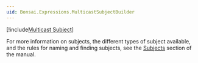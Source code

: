 ```yaml
---
uid: Bonsai.Expressions.MulticastSubjectBuilder
---
```


[!include[Multicast Subject](~/articles/subject-multicast.md)]

For more information on subjects, the different types of subject available, and the rules for naming and finding subjects, see the [Subjects](xref:subjects) section of the manual.